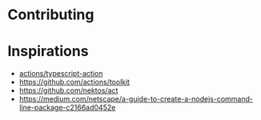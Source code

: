 # Contributing

# Inspirations

- [actions/typescript-action](https://github.com/actions/typescript-action)
- https://github.com/actions/toolkit
- https://github.com/nektos/act
- https://medium.com/netscape/a-guide-to-create-a-nodejs-command-line-package-c2166ad0452e
